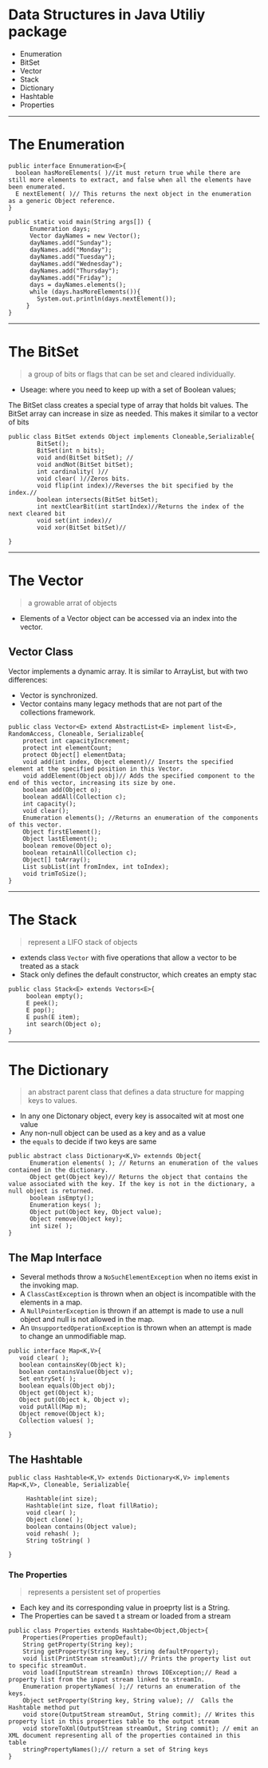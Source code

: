 # Data Structures in Java Utiliy package

* Enumeration
* BitSet
* Vector
* Stack
* Dictionary
* Hashtable
* Properties
---

# The Enumeration

```
public interface Ennumeration<E>{
  boolean hasMoreElements( )//it must return true while there are still more elements to extract, and false when all the elements have been enumerated.
  E nextElement( )// This returns the next object in the enumeration as a generic Object reference.
}

public static void main(String args[]) { 
      Enumeration days;
      Vector dayNames = new Vector(); 
      dayNames.add("Sunday"); 
      dayNames.add("Monday"); 
      dayNames.add("Tuesday"); 
      dayNames.add("Wednesday"); 
      dayNames.add("Thursday");
      dayNames.add("Friday"); 
      days = dayNames.elements(); 
      while (days.hasMoreElements()){
        System.out.println(days.nextElement());
     }
}

```
---
# The BitSet
> a group of bits or flags that can be set and cleared individually.

*  Useage: where you need to keep up with a set of Boolean values;

The BitSet class creates a special type of array that holds bit values. The BitSet array can increase in size as needed. This makes it similar to a vector of bits

```
public class BitSet extends Object implements Cloneable,Serializable{
        BitSet();
        BitSet(int n bits);
        void and(BitSet bitSet); //
        void andNot(BitSet bitSet);
        int cardinality( )//
        void clear( )//Zeros bits.
        void flip(int index)//Reverses the bit specified by the index.//
        boolean intersects(BitSet bitSet);
        int nextClearBit(int startIndex)//Returns the index of the next cleared bit
        void set(int index)//
        void xor(BitSet bitSet)//
        
}
```
---
# The Vector
> a growable arrat of objects

* Elements of a Vector object can be accessed via an index into the vector.

## Vector Class
Vector implements a dynamic array. It is similar to ArrayList, but with two differences:
* Vector is synchronized.
* Vector contains many legacy methods that are not part of the collections framework.

```
public class Vector<E> extend AbstractList<E> implement list<E>, RandomAccess, Cloneable, Serializable{
    protect int capacityIncrement;
    protect int elementCount;
    protect Object[] elementData;
    void add(int index, Object element)// Inserts the specified element at the specified position in this Vector.
    void addElement(Object obj)// Adds the specified component to the end of this vector, increasing its size by one.
    boolean add(Object o);
    boolean addAll(Collection c);
    int capacity();
    void clear();
    Enumeration elements(); //Returns an enumeration of the components of this vector.
    Object firstElement();
    Object lastElement();
    boolean remove(Object o);
    boolean retainAll(Collection c);
    Object[] toArray();
    List subList(int fromIndex, int toIndex);
    void trimToSize();
}
```
---
# The Stack
> represent a LIFO stack of objects

* extends class `Vector` with five operations that allow a vector to be treated as a stack
* Stack only defines the default constructor, which creates an empty stac

```
public class Stack<E> extends Vectors<E>{
     boolean empty();
     E peek();
     E pop();
     E push(E item);
     int search(Object o);
}
```
---
# The Dictionary
> an abstract parent class that defines a data structure for mapping keys to values.

* In any one Dictonary object, every key is assocaited wit at most one value
* Any non-null object can be used as a key and as a value
* the `equals` to decide if two keys are same

```
public abstract class Dictionary<K,V> extennds Object{
      Enumeration elements( ); // Returns an enumeration of the values contained in the dictionary.
      Object get(Object key)// Returns the object that contains the value associated with the key. If the key is not in the dictionary, a null object is returned.
      boolean isEmpty();
      Enumeration keys( );
      Object put(Object key, Object value);
      Object remove(Object key);
      int size( );
}
```

## The Map Interface
* Several methods throw a `NoSuchElementException` when no items exist in the invoking map.
* A `ClassCastException` is thrown when an object is incompatible with the elements in a map.
* A `NullPointerException` is thrown if an attempt is made to use a null object and null is not allowed in the map.
* An `UnsupportedOperationException` is thrown when an attempt is made to change an unmodifiable map.

```
public interface Map<K,V>{
   void clear( );
   boolean containsKey(Object k);
   boolean containsValue(Object v);
   Set entrySet( );
   boolean equals(Object obj);
   Object get(Object k);
   Object put(Object k, Object v);
   void putAll(Map m);
   Object remove(Object k);
   Collection values( );
   
}
```
## The Hashtable

```
public class Hashtable<K,V> extends Dictionary<K,V> implements Map<K,V>, Cloneable, Serializable{

     Hashtable(int size);
     Hashtable(int size, float fillRatio);
     void clear( );
     Object clone( );
     boolean contains(Object value);
     void rehash( );
     String toString( )

}
```
### The Properties
> represents a persistent set of properties

* Each key and its corresponding value in proeprty list is a String.
* The Properties can be saved t a stream or loaded from a stream

```
public class Properties extends Hashtabe<Object,Object>{
    Properties(Properties propDefault);
    String getProperty(String key);
    String getProperty(String key, String defaultProperty);
    void list(PrintStream streamOut);// Prints the property list out to specific streamOut.
    void load(InputStream streamIn) throws IOException;// Read a property list from the input stream linked to streamIn.
    Enumeration propertyNames( );// returns an enumeration of the keys. 
    Object setProperty(String key, String value); //  Calls the Hashtable method put
    void store(OutputStream streamOut, String commit); // Writes this property list in this properties table to the output stream
    void storeToXml(OutputStream streamOut, String commit); // emit an XML document representing all of the properties contained in this table
    stringPropertyNames();// return a set of String keys 
}
```
